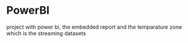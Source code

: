 # PowerBI
 project with power bi, the embedded report and the temparature zone which is the streaming datasets
